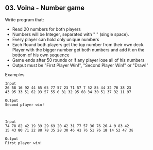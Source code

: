 ## 03. Voina - Number game

Write program that:
- Read 20 numbers for both players
- Numbers will be Integer, separated with " " (single space).
- Every player can hold only unique numbers 
- Each Round both players get the top number from their own deck. Player with the bigger number get both numbers and add it on the bottom of his own sequence
- Game ends after 50 rounds or if any player lose all of his numbers
- Output must be "First Player Win!", "Second Player Win!" or "Draw!"

Examples
```
Input	
26 58 16 92 44 65 65 77 57 23 71 57 7 52 85 44 32 70 38 23
43 95 33 51 62 93 57 55 0 31 32 95 68 34 30 51 37 32 11 97

Output
Second player win!



Input
74 78 82 42 19 39 29 69 20 42 31 77 57 36 76 26 4 9 83 42
15 43 80 71 22 88 78 35 28 30 46 41 76 51 76 18 14 52 47 38	

Output
First player win!
```
